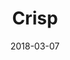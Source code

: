 ---
layout: site
title: "Crisp"
date: 2018-03-07
categories: [community]
version: 1.6.6
major: 1
minor: 6
patch: 6
slug: crisp
link: https://crisp.chat/en/
submitter: lpolepeddi
permalink: /sites/:slug
---